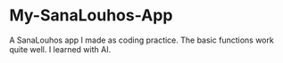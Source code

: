 # My-SanaLouhos-App
A SanaLouhos app I made as coding practice. The basic functions work quite well. I learned with AI.
